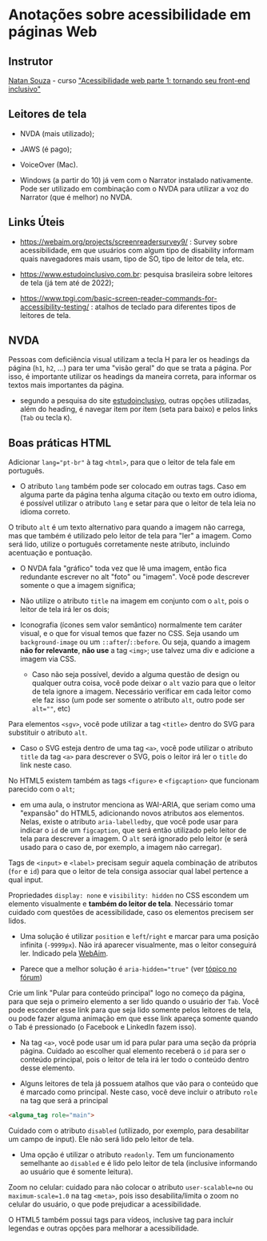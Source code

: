 # Anotações sobre acessibilidade em páginas Web

## Instrutor 

[Natan Souza](https://www.linkedin.com/in/designernatan/) - curso ["Acessibilidade web parte 1: tornando seu front-end inclusivo"](https://cursos.alura.com.br/course/acessibilidade-web-front-end)

## Leitores de tela

- NVDA (mais utilizado);

- JAWS (é pago);

- VoiceOver (Mac).

- Windows (a partir do 10) já vem com o Narrator instalado nativamente. Pode ser utilizado em combinação com o NVDA para utilizar a voz do Narrator (que é melhor) no NVDA.

## Links Úteis

- https://webaim.org/projects/screenreadersurvey9/ : Survey sobre acessibilidade, em que usuários com algum tipo de disability informam quais navegadores mais usam, tipo de SO, tipo de leitor de tela, etc.

- https://www.estudoinclusivo.com.br: pesquisa brasileira sobre leitores de tela (já tem até de 2022);

- https://www.tpgi.com/basic-screen-reader-commands-for-accessibility-testing/ : atalhos de teclado para diferentes tipos de leitores de tela.

## NVDA

Pessoas com deficiência visual utilizam a tecla H para ler os headings da página (`h1`, `h2`, ...) para ter uma "visão geral" do que se trata a página. Por isso, é importante utilizar os headings da maneira correta, para informar os textos mais importantes da página. 

- segundo a pesquisa do site [estudoinclusivo](https://www.estudoinclusivo.com.br/), outras opções utilizadas, além do heading, é navegar item por item (seta para baixo) e pelos links (`Tab` ou tecla `K`).

## Boas práticas HTML

Adicionar `lang="pt-br"` à tag `<html>`, para que o leitor de tela fale em português.

- O atributo `lang` também pode ser colocado em outras tags. Caso em alguma parte da página tenha alguma citação ou texto em outro idioma, é possível utilizar o atributo `lang` e setar para que o leitor de tela leia no idioma correto.

O tributo `alt` é um texto alternativo para quando a imagem não carrega, mas que também é utilizado pelo leitor de tela para "ler" a imagem. Como será lido, utilize o português corretamente neste atributo, incluindo acentuação e pontuação.

- O NVDA fala "gráfico" toda vez que lê uma imagem, então fica redundante escrever no alt "foto" ou "imagem". Você pode descrever somente o que a imagem significa;

- Não utilize o atributo `title` na imagem em conjunto com o `alt`, pois o leitor de tela irá ler os dois;

- Iconografia (ícones sem valor semântico) normalmente tem caráter visual, e o que for visual temos que fazer no CSS. Seja usando um `background-image` ou um `::after`/`::before`. Ou seja, quando a imagem **não for relevante**, **não use** a tag `<img>`; use talvez uma div e adicione a imagem via CSS.

    - Caso não seja possível, devido a alguma questão de design ou qualquer outra coisa, você pode deixar o `alt` vazio para que o leitor de tela ignore a imagem. Necessário verificar em cada leitor como ele faz isso (um pode ser somente o atributo `alt`, outro pode ser `alt=""`, etc)

Para elementos `<sgv>`, você pode utilizar a tag `<title>` dentro do SVG para substituir o atributo `alt`.

- Caso o SVG esteja dentro de uma tag `<a>`, você pode utilizar o atributo `title` da tag `<a>` para descrever o SVG, pois o leitor irá ler o `title` do link neste caso.

No HTML5 existem também as tags `<figure>` e `<figcaption>` que funcionam parecido com o `alt`; 

- em uma aula, o instrutor menciona as WAI-ARIA, que seriam como uma "expansão" do HTML5, adicionando novos atributos aos elementos. Nelas, existe o atributo `aria-labelledby`, que você pode usar para indicar o `id` de um `figcaption`, que será então utilizado pelo leitor de tela para descrever a imagem. O `alt` será ignorado pelo leitor (e será usado para o caso de, por exemplo, a imagem não carregar).

Tags de `<input>` e `<label>` precisam seguir aquela combinação de atributos (`for` e `id`) para que o leitor de tela consiga associar qual label pertence a qual input.

Propriedades `display: none` e `visibility: hidden` no CSS escondem um elemento visualmente e **também do leitor de tela**. Necessário tomar cuidado com questões de acessibilidade, caso os elementos precisem ser lidos.

- Uma solução é utilizar `position` e `left`/`right` e marcar para uma posição infinita (`-9999px`). Não irá aparecer visualmente, mas o leitor conseguirá ler. Indicado pela [WebAim](https://webaim.org/techniques/css/invisiblecontent/).

- Parece que a melhor solução é `aria-hidden="true"` (ver [tópico no fórum](https://cursos.alura.com.br/forum/topico-escondido-mas-correto-178132))

Crie um link "Pular para conteúdo principal" logo no começo da página, para que seja o primeiro elemento a ser lido quando o usuário der `Tab`. Você pode esconder esse link para que seja lido somente pelos leitores de tela, ou pode fazer alguma animação em que esse link apareça somente quando o Tab é pressionado (o Facebook e LinkedIn fazem isso).

- Na tag `<a>`, você pode usar um id para pular para uma seção da própria página. Cuidado ao escolher qual elemento receberá o `id` para ser o conteúdo principal, pois o leitor de tela irá ler todo o conteúdo dentro desse elemento.

- Alguns leitores de tela já possuem atalhos que vão para o conteúdo que é marcado como principal. Neste caso, você deve incluir o atributo `role` na tag que será a principal

```html
<alguma_tag role="main">
```

Cuidado com o atributo `disabled` (utilizado, por exemplo, para desabilitar um campo de input). Ele não será lido pelo leitor de tela. 

- Uma opção é utilizar o atributo `readonly`. Tem um funcionamento semelhante ao `disabled` e é lido pelo leitor de tela (inclusive informando ao usuário que é somente leitura).

Zoom no celular: cuidado para não colocar o atributo `user-scalable=no` ou `maximum-scale=1.0` na tag ``<meta>``, pois isso desabilita/limita o zoom no celular do usuário, o que pode prejudicar a acessibilidade.

O HTML5 também possui tags para vídeos, inclusive tag para incluir legendas e outras opções para melhorar a acessibilidade. 